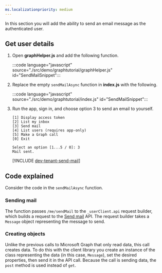 ```yaml
---
ms.localizationpriority: medium
---
```


<!-- markdownlint-disable MD041 -->

In this section you will add the ability to send an email message as the authenticated user.

## Get user details

1. Open **graphHelper.js** and add the following function.

    :::code language="javascript" source="./src/demo/graphtutorial/graphHelper.js" id="SendMailSnippet":::

1. Replace the empty `sendMailAsync` function in **index.js** with the following.

    :::code language="javascript" source="./src/demo/graphtutorial/index.js" id="SendMailSnippet":::

1. Run the app, sign in, and choose option 3 to send an email to yourself.

    ```Shell
    [1] Display access token
    [2] List my inbox
    [3] Send mail
    [4] List users (requires app-only)
    [5] Make a Graph call
    [0] Exit

    Select an option [1...5 / 0]: 3
    Mail sent.
    ```

    [!INCLUDE [dev-tenant-send-mail](../shared/dev-tenant-send-mail.md)]

## Code explained

Consider the code in the `sendMailAsync` function.

### Sending mail

The function passes `/me/sendMail` to the `_userClient.api` request builder, which builds a request to the [Send mail](/graph/api/user-sendmail) API. The request builder takes a `Message` object representing the message to send.

### Creating objects

Unlike the previous calls to Microsoft Graph that only read data, this call creates data. To do this with the client library you create an instance of the class representing the data (in this case, `Message`), set the desired properties, then send it in the API call. Because the call is sending data, the `post` method is used instead of `get`.
